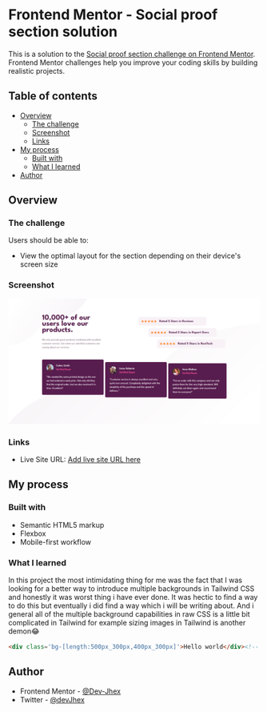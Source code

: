 # Frontend Mentor - Social proof section solution

This is a solution to the [Social proof section challenge on Frontend Mentor](https://www.frontendmentor.io/challenges/social-proof-section-6e0qTv_bA). Frontend Mentor challenges help you improve your coding skills by building realistic projects. 

## Table of contents

- [Overview](#overview)
  - [The challenge](#the-challenge)
  - [Screenshot](#screenshot)
  - [Links](#links)
- [My process](#my-process)
  - [Built with](#built-with)
  - [What I learned](#what-i-learned)
- [Author](#author)

## Overview

### The challenge

Users should be able to:

- View the optimal layout for the section depending on their device's screen size

### Screenshot

![](./design/solution.png)



### Links
- Live Site URL: [Add live site URL here](https://your-live-site-url.com)

## My process

### Built with

- Semantic HTML5 markup
- Flexbox
- Mobile-first workflow

### What I learned
In this project the most intimidating thing for me was the fact that I was looking for a better way to introduce multiple backgrounds in Tailwind CSS and honestly it was worst thing i have ever done. It was hectic to find a way to do this but eventually i did find a way which i will be writing about. And i general all of the multiple background capabilities in raw CSS is a little bit complicated in Tailwind for example sizing images in Tailwind is another demon😂 
```html
<div class='bg-[length:500px_300px,400px_300px]'>Hello world</div><!-- for the width and height of each of the images -->
```


## Author

- Frontend Mentor - [@Dev-Jhex](https://www.frontendmentor.io/profile/Dev-Jhex)
- Twitter - [@devJhex](https://www.twitter.com/devJhex)

